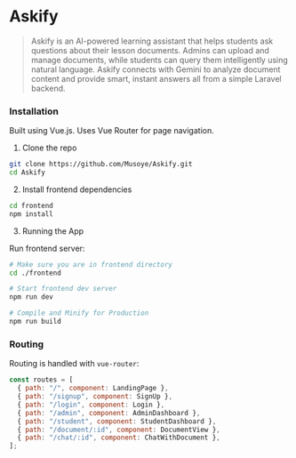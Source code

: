 # Askify

>   Askify is an AI-powered learning assistant that helps students ask questions about their lesson documents. Admins can upload and manage documents, while students can query them intelligently using natural language. Askify connects with Gemini to analyze document content and provide smart, instant answers all from a simple Laravel backend.

### Installation

Built using Vue.js. Uses Vue Router for page navigation.

1. Clone the repo

```bash
git clone https://github.com/Musoye/Askify.git
cd Askify
```

2. Install frontend dependencies

```bash
cd frontend
npm install
```

3. Running the App

Run frontend server:

```bash
# Make sure you are in frontend directory
cd ./frontend

# Start frontend dev server
npm run dev

# Compile and Minify for Production
npm run build
```

### Routing

Routing is handled with `vue-router`:

```js
const routes = [
  { path: "/", component: LandingPage },
  { path: "/signup", component: SignUp },
  { path: "/login", component: Login },
  { path: "/admin", component: AdminDashboard },
  { path: "/student", component: StudentDashboard },
  { path: "/document/:id", component: DocumentView },
  { path: "/chat/:id", component: ChatWithDocument },
];
```